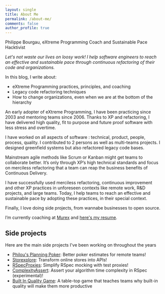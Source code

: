 ```yaml
---
layout: single
title: About Me
permalink: /about-me/
comments: false
author_profile: true
---
```

Philippe Bourgau, eXtreme Programming Coach and Sustainable Pace Hacktivist

*Let's not waste our lives on loosy work! I help software engineers to reach an effective and sustainable pace through continuous refactoring of their code and organizations.*

In this blog, I write about:

* eXtreme Programming practices, principles, and coaching
* Legacy code refactoring techniques
* How to change organizations, even when we are at the bottom of the hierarchy

An early adopter of eXtreme Programming, I have been practicing since 2003 and mentoring teams since 2006. Thanks to XP and refactoring, I have delivered high quality, fit to purpose and future proof software with less stress and overtime.

I have worked on all aspects of software : technical, product, people, process, quality. I contributed to 2 persons as well as multi-teams projects. I designed greenfield systems but also refactored legacy code bases.

Mainstream agile methods like Scrum or Kanban might get teams to collaborate better. It’s only through XP’s high technical standards and focus on merciless refactoring that a team can reap the business benefits of Continuous Delivery.

I have successfully used merciless refactoring, continuous improvement and other XP practices in unforeseen contexts like remote work, R&D projects, and large teams. Today, I help teams to reach an effective and sustainable pace by adopting these practices, in their special context.

Finally, I love doing side projects, from wannabe businesses to open source.

I’m currently coaching at [Murex](http://www.murex.com) and [here's my resume](https://www.dropbox.com/s/1eyqcqmnp4y8oh8/cv%20philippe%20bourgau.pdf?dl=0).

## Side projects

Here are the main side projects I've been working on throughout the years

* [Philou's Planning Poker](http://philous-planning-poker.herokuapp.com): Better poker estimates for remote teams!
* [Storexplore](http://philou.github.io/storexplore): Transform online stores into APIs!
* [RSpecProxies](http://philou.github.io/rspecproxies): Simplify RSpec mocking with test proxies!
* [ComplexityAssert](https://philou.github.io/complexity-assert/): Assert your algorithm time complexity in RSpec (experimental)!
* [Built In Quality Game](https://philou.github.io/built-in-quality-game/): A table-top game that teaches teams why built-in quality will make them more productive
